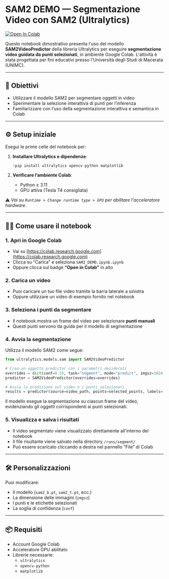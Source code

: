 # SAM2 DEMO — Segmentazione Video con SAM2 (Ultralytics)

<a target="_blank" href="https://colab.research.google.com/github/lorenzo-stacchio/Sam-2-Demo-Colab/blob/main/SAM2_DEMO.ipynb">
  <img src="https://colab.research.google.com/assets/colab-badge.svg" alt="Open In Colab"/>
</a>

Questo notebook dimostrativo presenta l'uso del modello **SAM2VideoPredictor** della libreria Ultralytics per eseguire **segmentazione video guidata da punti selezionati**, in ambiente Google Colab. L'attività è stata progettata per fini educativi presso l'Università degli Studi di Macerata (UNIMC).

---

## 🎯 Obiettivi

- Utilizzare il modello SAM2 per segmentare oggetti in video
- Sperimentare la selezione interattiva di punti per l’inferenza
- Familiarizzare con l’uso della segmentazione interattiva e semantica in Colab

---

## ⚙️ Setup iniziale

Esegui le prime celle del notebook per:

1. **Installare Ultralytics e dipendenze**:
    ```python
    !pip install ultralytics opencv-python matplotlib
    ```

2. **Verificare l’ambiente Colab**:
    - Python ≥ 3.11
    - GPU attiva (Tesla T4 consigliata)

⚠️ *Vai su `Runtime > Change runtime type > GPU` per abilitare l'acceleratore hardware.*

---

## 🧑‍💻 Come usare il notebook

### 1. Apri in Google Colab

- Vai su [https://colab.research.google.com](https://colab.research.google.com)
- Clicca su “Carica” e seleziona `SAM2_DEMO.ipynb.ipynb`
- Oppure clicca sul badge **“Open in Colab”** in alto

### 2. Carica un video

- Puoi caricare un tuo file video tramite la barra laterale a sinistra
- Oppure utilizzare un video di esempio fornito nel notebook

### 3. Seleziona i punti da segmentare

- Il notebook mostra un frame del video per selezionare **punti manuali**
- Questi punti servono da guida per il modello di segmentazione

### 4. Avvia la segmentazione

Utilizza il modello SAM2 come segue:

```python
from ultralytics.models.sam import SAM2VideoPredictor

# Crea un oggetto predictor con i parametri desiderati
overrides = dict(conf=0.25, task="segment", mode="predict", imgsz=1024, model="sam2_b.pt")
predictor = SAM2VideoPredictor(overrides=overrides)

# Avvia la predizione sul video e i punti selezionati
results = predictor(source=video_path, points=selected_points, labels=[1]*len(selected_points))
```


Il modello esegue la segmentazione su ciascun frame del video, evidenziando gli oggetti corrispondenti ai punti selezionati.

### 5. Visualizza e salva i risultati

- Il video segmentato viene visualizzato direttamente all'interno del notebook  
- Il file risultante viene salvato nella directory `/runs/segment/`  
- Può essere scaricato cliccando a destra nel pannello “File” di Colab  

---

## 🛠️ Personalizzazioni

Puoi modificare:

- Il modello (`sam2_b.pt`, `sam2_t.pt`, ecc.)  
- La dimensione delle immagini (`imgsz`)  
- I punti e le etichette selezionati  
- La soglia di confidenza (`conf`)  

---

## 📦 Requisiti

- Account Google Colab  
- Acceleratore GPU abilitato  
- Librerie necessarie:
  - `ultralytics`
  - `opencv-python`
  - `matplotlib`
